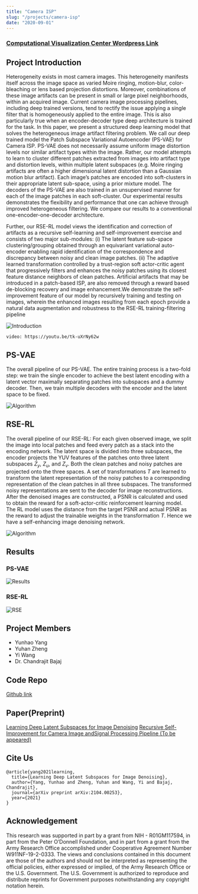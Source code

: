 ```yaml
---
title: "Camera ISP"
slug: "/projects/camera-isp"
date: "2020-09-01"
---
```

### [Computational Visualization Center Wordpress Link](https://cvcweb.oden.utexas.edu/cvcwp/projects/cameraisp/)
## Project Introduction

Heterogeneity exists in most camera images. This heterogeneity manifests itself across the image space as varied Moire ringing, motion-blur, color-bleaching or lens based projection distortions. Moreover, combinations of these image artifacts can be present in small or large pixel neighborhoods, within an acquired image. Current camera image processing pipelines, including deep trained versions, tend to rectify the issue applying a single filter that is homogeneously applied to the entire image. This is also particularly true when an encoder-decoder type deep architecture is trained for the task. In this paper, we present a structured deep learning model that solves the heterogeneous image artifact filtering problem. We call our deep trained model the Patch Subspace Variational Autoencoder (PS-VAE) for Camera ISP. PS-VAE does not necessarily assume uniform image distortion levels nor similar artifact types within the image. Rather, our model attempts to learn to cluster different patches extracted from images into artifact type and distortion levels, within multiple latent subspaces (e.g. Moire ringing artifacts are often a higher dimensional latent distortion than a Gaussian motion blur artifact). Each image’s patches are encoded into soft-clusters in their appropriate latent sub-space, using a prior mixture model. The decoders of the PS-VAE are also trained in an unsupervised manner for each of the image patches in each soft-cluster. Our experimental results demonstrates the flexibility and performance that one can achieve through improved heterogeneous filtering. We compare our results to a conventional one-encoder-one-decoder architecture.

Further, our RSE-RL model views the identification and correction of artifacts as a recursive self-learning and self-improvement exercise and consists of two major sub-modules: (i) The latent feature sub-space clustering/grouping obtained through an equivariant variational auto-encoder enabling rapid identification of the correspondence and discrepancy between noisy and clean image patches. (ii) The adaptive learned transformation controlled by a trust-region soft actor-critic agent that progressively filters and enhances the noisy patches using its closest feature distance neighbors of clean patches. Artificial artifacts that may be introduced in a patch-based ISP, are also removed through a reward based de-blocking recovery and image enhancement.We demonstrate the self-improvement feature of our model by recursively training and testing on images, wherein the enhanced images resulting from each epoch provide a natural data augmentation and robustness to the RSE-RL training-filtering pipeline

![Introduction](../../../images/projects/camera_isp/image0.png)

`video: https://youtu.be/tk-uXrNy62w`

## PS-VAE

The overall pipeline of our PS-VAE. The entire training process is a two-fold step: we train the single encoder to achieve the best latent encoding with a latent vector maximally separating patches into subspaces and a dummy decoder. Then, we train multiple decoders with the encoder and the latent space to be fixed.

![Algorithm](../../../images/projects/camera_isp/image1.png)

## RSE-RL

The overall pipeline of our RSE-RL: For each given observed image, we split the image into local patches and feed every patch as a stack into the encoding network. The latent space is divided into three subspaces, the encoder projects the YUV features of the patches onto three latent subspaces $Z_y$, $Z_u$, and $Z_v$. Both the clean patches and noisy patches are projected onto the three spaces. A set of transformations $T$ are learned to transform the latent representation of the noisy patches to a corresponding representation of the clean patches in all three subspaces. The transformed noisy representations are sent to the decoder for image reconstructions. After the denoised images are constructed, a PSNR is calculated and used to obtain the reward for a soft-actor-critic reinforcement learning model. The RL model uses the distance from the target PSNR and actual PSNR as the reward to adjust the trainable weights in the transformation $T$. Hence we have a self-enhancing image denoising network.

![Algorithm](../../../images/projects/camera_isp/image_rse_rl.png)

## Results

### PS-VAE

![Results](../../../images/projects/camera_isp/image2.png)

### RSE-RL

![RSE](../../../images/projects/camera_isp/image_result_rse_rl.png)

## Project Members
* Yunhao Yang
* Yuhan Zheng
* Yi Wang
* Dr. Chandrajit Bajaj

## Code Repo

[Github link](https://github.com/CVC-Lab/RSE-RL)

## Paper(Preprint)

[Learning Deep Latent Subspaces for Image Denoising](https://arxiv.org/abs/2104.00253)
[Recursive Self-Improvement for Camera Image andSignal Processing Pipeline (To be appeared)](../../../images/RSE_RL.pdf)

## Cite Us

```
@article{yang2021learning,
  title={Learning Deep Latent Subspaces for Image Denoising},
  author={Yang, Yunhao and Zheng, Yuhan and Wang, Yi and Bajaj, Chandrajit},
  journal={arXiv preprint arXiv:2104.00253},
  year={2021}
}
```

## Acknowledgement

This research was supported in part by a grant from NIH - R01GM117594, in part from the Peter O’Donnell Foundation, and in part from a grant from the Army Research Office accomplished under Cooperative Agreement Number W911NF-19-2-0333. The views and conclusions contained in this document are those of the authors and should not be interpreted as representing the official policies, either expressed or implied, of the Army Research Office or the U.S. Government. The U.S. Government is authorized to reproduce and distribute reprints for Government purposes notwithstanding any copyright notation herein.